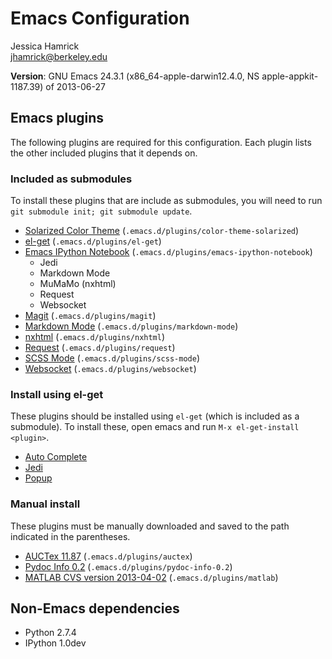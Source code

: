 # Emacs Configuration

Jessica Hamrick  
jhamrick@berkeley.edu

**Version**: GNU Emacs 24.3.1 (x86_64-apple-darwin12.4.0, NS apple-appkit-1187.39) of 2013-06-27

## Emacs plugins

The following plugins are required for this configuration. Each plugin
lists the other included plugins that it depends on.

### Included as submodules

To install these plugins that are include as submodules, you will need
to run `git submodule init; git submodule update`.

* [Solarized Color Theme](https://github.com/sellout/emacs-color-theme-solarized) (`.emacs.d/plugins/color-theme-solarized`)
* [el-get](https://github.com/dimitri/el-get) (`.emacs.d/plugins/el-get`)
* [Emacs IPython Notebook](https://github.com/tkf/emacs-ipython-notebook) (`.emacs.d/plugins/emacs-ipython-notebook`)
	* Jedi
	* Markdown Mode
	* MuMaMo (nxhtml)
	* Request
	* Websocket
* [Magit](https://github.com/magit/magit) (`.emacs.d/plugins/magit`)
* [Markdown Mode](http://jblevins.org/projects/markdown-mode/) (`.emacs.d/plugins/markdown-mode`)
* [nxhtml](https://github.com/emacsmirror/nxhtml) (`.emacs.d/plugins/nxhtml`)
* [Request](https://github.com/tkf/emacs-request) (`.emacs.d/plugins/request`)
* [SCSS Mode](https://github.com/antonj/scss-mode/) (`.emacs.d/plugins/scss-mode`)
* [Websocket](https://github.com/ahyatt/emacs-websocket) (`.emacs.d/plugins/websocket`)

### Install using el-get

These plugins should be installed using `el-get` (which is included as
a submodule). To install these, open emacs and run `M-x el-get-install
<plugin>`.

* [Auto Complete](https://github.com/auto-complete/auto-complete)
* [Jedi](https://github.com/tkf/emacs-jedi)
* [Popup](https://github.com/auto-complete/popup-el)

### Manual install

These plugins must be manually downloaded and saved to the path
indicated in the parentheses.

* [AUCTex 11.87](http://www.gnu.org/software/auctex/download.html) (`.emacs.d/plugins/auctex`)
* [Pydoc Info 0.2](https://bitbucket.org/jonwaltman/pydoc-info) (`.emacs.d/plugins/pydoc-info-0.2`)
* [MATLAB CVS version 2013-04-02](http://matlab-emacs.sourceforge.net/) (`.emacs.d/plugins/matlab`)

## Non-Emacs dependencies

* Python 2.7.4
* IPython 1.0dev
